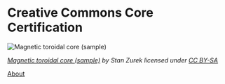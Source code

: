 # Creative Commons Core Certification

![Magnetic toroidal core (sample)](https://github.com/creativecommons/cc-cert-map/blob/master/images/toroidal-core.jpg "agnetic toroidal core (sample)")

*[Magnetic toroidal core (sample)](https://commons.wikimedia.org/wiki/File:Magnetic_toroidal_core_(sample).jpg) by Stan Zurek licensed under [CC BY-SA](https://creativecommons.org/licenses/by-sa/3.0/)*

[About](about/index.md)

